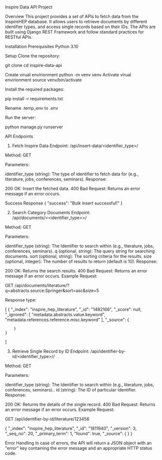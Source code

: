 Inspire Data API Project

Overview
This project provides a set of APIs to fetch data from the InspireHEP database. It allows users to retrieve documents by different identifier types, and access single records based on their IDs. The APIs are built using Django REST Framework and follow standard practices for RESTful APIs.

Installation
Prerequisites
Python 3.10


Setup
Clone the repository:

git clone <repo>
cd inspire-data-api

Create virual envirionment
python -m venv venv
Activate virual envirionment
source venv/bin/activate


Install the required packages:

pip install -r requirements.txt

Rename .temp_env to .env

Run the server:

python manage.py runserver



API Endpoints
1. Fetch Inspire Data
Endpoint: /api/insert-data/<identifier_type>/

Method: GET

Parameters:

identifier_type (string): The type of identifier to fetch data for (e.g., literature, jobs, conferences, seminars).
Response:

200 OK: Insert the fetched data.
400 Bad Request: Returns an error message if an error occurs.

Success Response
{
    "success": "Bulk insert successful!"
}



2. Search Category Documents
Endpoint: /api/documents/<<identifier_type>>/

Method: GET

Parameters:

identifier_type (string): The Identifier to search within (e.g., literature, jobs, conferences, seminars).
q (optional, string): The query string for searching documents.
sort (optional, string): The sorting criteria for the results.
size (optional, integer): The number of results to return (default is 10).
Response:

200 OK: Returns the search results.
400 Bad Request: Returns an error message if an error occurs.
Example Request:

GET /api/documents/literature/?q=abstracts.source:Springer&sort=asc&size=5

Response type:

[
    {
        "_index": "inspire_hep_literature",
        "_id": "1482166",
        "_score": null,
        "_ignored": [
            "metadata.abstracts.value.keyword",
            "metadata.references.reference.misc.keyword"
        ],
        "_source": {

        }
    }
]


3. Retrieve Single Record by ID
Endpoint: /api/identifier-by-id/<identifier_type>/<id>/

Method: GET

Parameters:

identifier_type (string): The Identifier to search within (e.g., literature, jobs, conferences, seminars)..
id (string): The ID of particular Identifier.
Response:

200 OK: Returns the details of the single record.
400 Bad Request: Returns an error message if an error occurs.
Example Request:

GET /api/identifier-by-id/literature/123456


{
    "_index": "inspire_hep_literature",
    "_id": "1811940",
    "_version": 3,
    "_seq_no": 20,
    "_primary_term": 1,
    "found": true,
    "_source": {
    }
}

Error Handling
In case of errors, the API will return a JSON object with an "error" key containing the error message and an appropriate HTTP status code.

